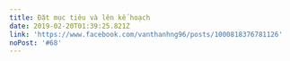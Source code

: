 ```yaml
---
title: Đặt mục tiêu và lên kế hoạch
date: 2019-02-20T01:39:25.821Z
link: 'https://www.facebook.com/vanthanhng96/posts/1000818376781126'
noPost: '#68'
---
```


